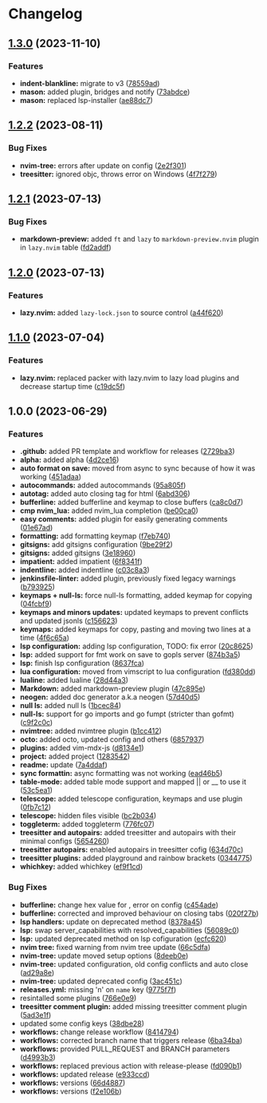 # Changelog

## [1.3.0](https://github.com/felicandalc/UniverseNvim/compare/v1.2.1...v1.3.0) (2023-11-10)


### Features

* **indent-blankline:** migrate to v3 ([78559ad](https://github.com/felicandalc/UniverseNvim/commit/78559adf2355a7a2e3022bbdc1bee3308664f5f3))
* **mason:** added plugin, bridges and notify ([73abdce](https://github.com/felicandalc/UniverseNvim/commit/73abdce6127021fe38c23b26290190291e368d8f))
* **mason:** replaced lsp-installer ([ae88dc7](https://github.com/felicandalc/UniverseNvim/commit/ae88dc7dad9c27742c5bd0d273e54be2eabb3ef7))

## [1.2.2](https://github.com/felicandalc/UniverseNvim/compare/v1.2.1...v1.2.2) (2023-08-11)


### Bug Fixes

* **nvim-tree:** errors after update on config ([2e2f301](https://github.com/felicandalc/UniverseNvim/commit/2e2f301ba0ef99bddd1299822a5676f6fadd7fa9))
* **treesitter:** ignored objc, throws error on Windows ([4f7f279](https://github.com/felicandalc/UniverseNvim/commit/4f7f2790a8d250d52628872b95de1abb51b57742))

## [1.2.1](https://github.com/felicandalc/UniverseNvim/compare/v1.2.0...v1.2.1) (2023-07-13)


### Bug Fixes

* **markdown-preview:** added `ft` and `lazy` to `markdown-preview.nvim` plugin in `lazy.nvim` table ([fd2addf](https://github.com/felicandalc/UniverseNvim/commit/fd2addf478d39467630074a5611494267ebc3fcd))

## [1.2.0](https://github.com/felicandalc/UniverseNvim/compare/v1.1.0...v1.2.0) (2023-07-13)


### Features

* **lazy.nvim:** added `lazy-lock.json` to source control ([a44f620](https://github.com/felicandalc/UniverseNvim/commit/a44f620e090248428632bf36f1fd495d0cd8484c))

## [1.1.0](https://github.com/felicandalc/UniverseNvim/compare/v1.0.0...v1.1.0) (2023-07-04)


### Features

* **lazy.nvim:** replaced packer with lazy.nvim to lazy load plugins and decrease startup time ([c19dc5f](https://github.com/felicandalc/UniverseNvim/commit/c19dc5f1f07f7efe5c1440f20dcb6a384dc6a2d9))

## 1.0.0 (2023-06-29)


### Features

* **.github:** added PR template and workflow for releases ([2729ba3](https://github.com/felicandalc/nvim/commit/2729ba3ac787b76a8d85e96f27e9c87c20e5a73d))
* **alpha:** added alpha ([4d2ce16](https://github.com/felicandalc/nvim/commit/4d2ce16f218179839a21ec44b323987353586dec))
* **auto format on save:** moved from async to sync because of how it was working ([451adaa](https://github.com/felicandalc/nvim/commit/451adaa9c31c8dda93bd89bf8f742e50b3ef3967))
* **autocommands:** added autocommands ([95a805f](https://github.com/felicandalc/nvim/commit/95a805f804294f6159e4245178c8ad73764d0f7d))
* **autotag:** added auto closing tag for html ([6abd306](https://github.com/felicandalc/nvim/commit/6abd30674708147e64859dafe344de8b40a1a503))
* **bufferline:** added bufferline and keymap to close buffers ([ca8c0d7](https://github.com/felicandalc/nvim/commit/ca8c0d794d5a998a30c306c005e949013249fa9f))
* **cmp nvim_lua:** added nvim_lua completion ([be00ca0](https://github.com/felicandalc/nvim/commit/be00ca02891d646c0e834eafad14f37c78f3be81))
* **easy comments:** added plugin for easily generating comments ([01e67ad](https://github.com/felicandalc/nvim/commit/01e67ad93ab6117eddca8f75efad171a450829ad))
* **formatting:** add formatting keymap ([f7eb740](https://github.com/felicandalc/nvim/commit/f7eb740788878057062de6d23293ac5d022523c7))
* **gitsigns:** add gitsigns configuration ([9be29f2](https://github.com/felicandalc/nvim/commit/9be29f2bbef01908df2991de0e47e040c6c61e7e))
* **gitsigns:** added gitsigns ([3e18960](https://github.com/felicandalc/nvim/commit/3e1896007069b771c634b252ee234535765d54f4))
* **impatient:** added impatient ([6f8341f](https://github.com/felicandalc/nvim/commit/6f8341f4e05250161b75559b15094ef591daef11))
* **indentline:** added indentline ([c03c8a3](https://github.com/felicandalc/nvim/commit/c03c8a3fcb1b413ebccb3a9fd64e15700c5b6983))
* **jenkinsfile-linter:** added plugin, previously fixed legacy warnings ([b793925](https://github.com/felicandalc/nvim/commit/b793925ea5a5d24577cfb396a3958969a23cfdaf))
* **keymaps + null-ls:** force null-ls formatting, added keymap for copying ([04fcbf9](https://github.com/felicandalc/nvim/commit/04fcbf9a1e93990cb37154cc2533cc41a42402d4))
* **keymaps and minors updates:** updated keymaps to prevent conflicts and updated jsonls ([c156623](https://github.com/felicandalc/nvim/commit/c1566233fe1cdb3ed5c4b32ac27ee1eb651a83f1))
* **keymaps:** added keymaps for copy, pasting and moving two lines at a time ([4f6c65a](https://github.com/felicandalc/nvim/commit/4f6c65a5e9814774baa311f8a640a6408a0782ab))
* **lsp configuration:** adding lsp configuration, TODO: fix error ([20c8625](https://github.com/felicandalc/nvim/commit/20c8625a347cc96d5a6726aa6f5661fab3964e5d))
* **lsp:** added support for fmt work on save to gopls server ([874b3a5](https://github.com/felicandalc/nvim/commit/874b3a5a6f4b0a3a6f2432daa3d7546fce03675a))
* **lsp:** finish lsp configuration ([8637fca](https://github.com/felicandalc/nvim/commit/8637fca11be12f24a5411a34503b40c543b0336d))
* **lua configuration:** moved from vimscript to lua configuration ([fd380dd](https://github.com/felicandalc/nvim/commit/fd380dd327ff0b3e4315724e907341a0ebd7b347))
* **lualine:** added lualine ([28d44a3](https://github.com/felicandalc/nvim/commit/28d44a3b95ae069bb753c61247a05ff867d1787d))
* **Markdown:** added markdown-preview plugin ([47c895e](https://github.com/felicandalc/nvim/commit/47c895e782e0d271304f113cd63b5c757ed1ee92))
* **neogen:** added doc generator a.k.a neogen ([57d40d5](https://github.com/felicandalc/nvim/commit/57d40d52aefad3aeab8b369a846baa347be96b80))
* **null ls:** added null ls ([1bcec84](https://github.com/felicandalc/nvim/commit/1bcec84350073b94a8f38ab71bd5ec216caf47ce))
* **null-ls:** support for go imports and go fumpt (stricter than gofmt) ([c9f2c0c](https://github.com/felicandalc/nvim/commit/c9f2c0cb803ec5a5434fdb4862a9c5ae2e440110))
* **nvimtree:** added nvimtree plugin ([b1cc412](https://github.com/felicandalc/nvim/commit/b1cc412c384ded8c463d6c2f38dc48f074ba8900))
* **octo:** added octo, updated config and others ([6857937](https://github.com/felicandalc/nvim/commit/6857937172b572a0d05487d2911d52db90ebd10f))
* **plugins:** added vim-mdx-js ([d8134e1](https://github.com/felicandalc/nvim/commit/d8134e1f63599d1d2a7a1a5b1252fbca6676621c))
* **project:** added project ([1283542](https://github.com/felicandalc/nvim/commit/1283542709993679d3e5af2a341ad79859658f4a))
* **readme:** update ([7a4ddaf](https://github.com/felicandalc/nvim/commit/7a4ddaf375d043f6f3f3a11b9813bc6fc2619a9f))
* **sync formattin:** async formatting was not working ([ead46b5](https://github.com/felicandalc/nvim/commit/ead46b50d8e50d630ada7589ae7bd938df2edc84))
* **table-mode:** added table mode support and mapped || or __ to use it ([53c5ea1](https://github.com/felicandalc/nvim/commit/53c5ea171c7943d1d4cc2f5347803b6702b8f3dd))
* **telescope:** added telescope configuration, keymaps and use plugin ([0fb7c12](https://github.com/felicandalc/nvim/commit/0fb7c120e8a0cbabd1a80edef3de6f92d99dee45))
* **telescope:** hidden files visible ([bc2b034](https://github.com/felicandalc/nvim/commit/bc2b034417167cdd45a1e3923b7fac99b0163dff))
* **toggleterm:** added toggleterm ([776fc07](https://github.com/felicandalc/nvim/commit/776fc07201b5110237c4bea6943e4d89f4713b18))
* **treesitter and autopairs:** added treesitter and autopairs with their minimal configs ([5654260](https://github.com/felicandalc/nvim/commit/565426054a58566c2a3149bff513c8239926d31f))
* **treesitter autopairs:** enabled autopairs in treesitter cofig ([634d70c](https://github.com/felicandalc/nvim/commit/634d70ce9f23c8bd14676a0c8ef57c670a3ccb24))
* **treesitter plugins:** added playground and rainbow brackets ([0344775](https://github.com/felicandalc/nvim/commit/034477530801bbfb914c4db25f35a1dfa075c280))
* **whichkey:** added whichkey ([ef9f1cd](https://github.com/felicandalc/nvim/commit/ef9f1cd3e4b20b59172281b193908ed5b1a59968))


### Bug Fixes

* **bufferline:** change hex value for , error on config ([c454ade](https://github.com/felicandalc/nvim/commit/c454adefe231b54fb2a1f8f086c7487370f9902a))
* **bufferline:** corrected and improved behaviour on closing tabs ([020f27b](https://github.com/felicandalc/nvim/commit/020f27bf9f18c7ec21e98615da46423e2840fe18))
* **lsp handlers:** update on deprecated method ([8378a45](https://github.com/felicandalc/nvim/commit/8378a45e2b1dd0ee7f43aaeed0bb81883b89fc51))
* **lsp:** swap server_capabilities with resolved_capabilities ([56089c0](https://github.com/felicandalc/nvim/commit/56089c008fe0de37ea6ed1c97635c92286eaea4d))
* **lsp:** updated deprecated method on lsp cofiguration ([ecfc620](https://github.com/felicandalc/nvim/commit/ecfc620bf1792d677e9d70302c6e2da9fe50c7e0))
* **nvim tree:** fixed warning from nvim tree update ([66c5dfa](https://github.com/felicandalc/nvim/commit/66c5dfa0502d9b12e9ee10df382f1a4cf98d9d7b))
* **nvim-tree:** update moved setup options ([8deeb0e](https://github.com/felicandalc/nvim/commit/8deeb0ee069b6213be7da84a7a4e00308c04a2cb))
* **nvim-tree:** updated configuration, old config conflicts and auto close ([ad29a8e](https://github.com/felicandalc/nvim/commit/ad29a8eb60e4638477c7fe151b2bf237b965a307))
* **nvim-tree:** updated deprecated config ([3ac451c](https://github.com/felicandalc/nvim/commit/3ac451c256f62c28a563eb06c0290dcc9d20e986))
* **releases.yml:** missing 'n' on `name` key ([9775f7f](https://github.com/felicandalc/nvim/commit/9775f7f1e8808797c2cdf7f46b34898554c3880e))
* resintalled some plugins ([766e0e9](https://github.com/felicandalc/nvim/commit/766e0e95c014da6cee7a3ffe96ec0ab2a506447f))
* **treesitter comment plugin:** added missing treesitter comment plugin ([5ad3e1f](https://github.com/felicandalc/nvim/commit/5ad3e1fdecc4c98195ce3963f62ca12a5d8c3108))
* updated some config keys ([38dbe28](https://github.com/felicandalc/nvim/commit/38dbe28807ae6a13430905506578e4936343a155))
* **workflows:** change release workflow ([8414794](https://github.com/felicandalc/nvim/commit/841479487e49ae6234e5ed312c425e1fd09b8fc9))
* **workflows:** corrected branch name that triggers release ([6ba34ba](https://github.com/felicandalc/nvim/commit/6ba34ba5ec420343847c4922eb7d6c88cbefc9d8))
* **workflows:** provided PULL_REQUEST and BRANCH parameters ([d4993b3](https://github.com/felicandalc/nvim/commit/d4993b3f83e2837c755909129193c62c2f26da15))
* **workflows:** replaced previous action with release-please ([fd090b1](https://github.com/felicandalc/nvim/commit/fd090b1786e18d4626bd0518019aca834f5228c1))
* **workflows:** updated release ([e933ccd](https://github.com/felicandalc/nvim/commit/e933ccdabab573321108230da1612e74563dc79f))
* **workflows:** versions ([66d4887](https://github.com/felicandalc/nvim/commit/66d4887d1df603af0b8f3d7b1a4115c5d97aedb6))
* **workflows:** versions ([f2e106b](https://github.com/felicandalc/nvim/commit/f2e106bf88a70ec525326132086a13e4c0532167))
